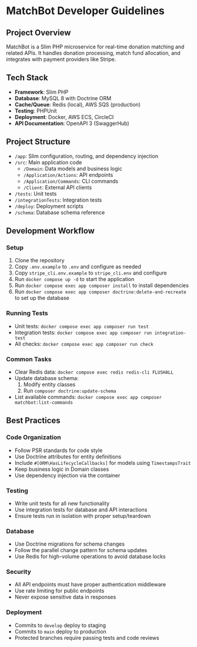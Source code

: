 # MatchBot Developer Guidelines

## Project Overview
MatchBot is a Slim PHP microservice for real-time donation matching and related APIs. It handles donation processing, match fund allocation, and integrates with payment providers like Stripe.

## Tech Stack
- **Framework**: Slim PHP
- **Database**: MySQL 8 with Doctrine ORM
- **Cache/Queue**: Redis (local), AWS SQS (production)
- **Testing**: PHPUnit
- **Deployment**: Docker, AWS ECS, CircleCI
- **API Documentation**: OpenAPI 3 (SwaggerHub)

## Project Structure
- `/app`: Slim configuration, routing, and dependency injection
- `/src`: Main application code
  - `/Domain`: Data models and business logic
  - `/Application/Actions`: API endpoints
  - `/Application/Commands`: CLI commands
  - `/Client`: External API clients
- `/tests`: Unit tests
- `/integrationTests`: Integration tests
- `/deploy`: Deployment scripts
- `/schema`: Database schema reference

## Development Workflow

### Setup
1. Clone the repository
2. Copy `.env.example` to `.env` and configure as needed
3. Copy `stripe_cli.env.example` to `stripe_cli.env` and configure
4. Run `docker compose up -d` to start the application
5. Run `docker compose exec app composer install` to install dependencies
6. Run `docker compose exec app composer doctrine:delete-and-recreate` to set up the database

### Running Tests
- Unit tests: `docker compose exec app composer run test`
- Integration tests: `docker compose exec app composer run integration-test`
- All checks: `docker compose exec app composer run check`

### Common Tasks
- Clear Redis data: `docker compose exec redis redis-cli FLUSHALL`
- Update database schema:
  1. Modify entity classes
  2. Run `composer doctrine:update-schema`
- List available commands: `docker compose exec app composer matchbot:list-commands`

## Best Practices

### Code Organization
- Follow PSR standards for code style
- Use Doctrine attributes for entity definitions
- Include `#[ORM\HasLifecycleCallbacks]` for models using `TimestampsTrait`
- Keep business logic in Domain classes
- Use dependency injection via the container

### Testing
- Write unit tests for all new functionality
- Use integration tests for database and API interactions
- Ensure tests run in isolation with proper setup/teardown

### Database
- Use Doctrine migrations for schema changes
- Follow the parallel change pattern for schema updates
- Use Redis for high-volume operations to avoid database locks

### Security
- All API endpoints must have proper authentication middleware
- Use rate limiting for public endpoints
- Never expose sensitive data in responses

### Deployment
- Commits to `develop` deploy to staging
- Commits to `main` deploy to production
- Protected branches require passing tests and code reviews
